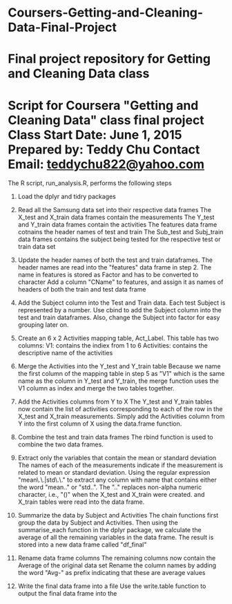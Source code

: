 # Coursers-Getting-and-Cleaning-Data-Final-Project
Final project repository for Getting and Cleaning Data class
==================================================================
Script for Coursera "Getting and Cleaning Data" class final project
Class Start Date: June 1, 2015
Prepared by: Teddy Chu
Contact Email: teddychu822@yahoo.com
==================================================================

The R script, run_analysis.R, performs the following steps

1) Load the dplyr and tidry packages

2) Read all the Samsung data set into their respective data frames
 The X_test and X_train data frames contain the measurements
 The Y_test and Y_train data frames contain the activities
 The features data frame cotnains the header names of test and train
 The Sub_test and Subj_train data frames contains the subject being tested
   for the respective test or train data set

3) Update the header names of both the test and train dataframes.
 The header names are read into the "features" data frame in step 2.
 The name in features is stored as Factor and has to be converted to character
 Add a column "CName" to features, and assign it as names of headers of
 both the train and test data frame

4) Add the Subject column into the Test and Train data. 
  Each test Subject is represented by a number. Use cbind to add 
  the Subject column into the test and train dataframes.
  Also, change the Subject into factor for easy grouping later on.

5) Create an 6 x 2 Activities mapping table, Act_Label.
  This table has two columns: 
	V1: contains the indiex from 1 to 6
	Activities: contains the descriptive name of the activities

6) Merge the Activities into the Y_test and Y_train table
  Because we name the first column of the mapping table in step 5
  as "V1" which is the same name as the column in Y_test and Y_train,
  the merge function uses the V1 column as index and merge the two
  tables together.

7) Add the Activities columns from Y to X
  The Y_test and Y_train tables now contain the list of activities 
  corresponding to each of the row in the X_test and X_train 
  measurements. Simply add the Activities column from Y into the first
  column of X using the data.frame function. 
  
8) Combine the test and train data frames
  The rbind function is used to combine the two data frames. 

9) Extract only the variables that contain the mean or standard deviation
  The names of each of the measurements indicate if the measurement is
  related to mean or standard deviation. Using the regular expression
  "mean\\.\\.|std\\.\\." to extract any column with name that contains
  either the word "mean.." or "std..". The ".." replaces non-alpha numeric
  character, i.e., "()" when the X_test and X_train were created.
  and X_train tables were read into the data frame. 

10) Summarize the data by Subject and Activities
  The chain functions first group the data by Subject and Activities.
  Then using the summarise_each function in the dplyr package, we calculate
  the average of all the remaining variables in the data frame. The result
  is stored into a new data frame called "df_final"

11) Rename data frame columns
  The remaining columns now contain the Average of the original data set
  Rename the column names by adding the word "Avg-" as prefix indicating
  that these are average values

12) Write the final data frame into a file
  Use the write.table function to output the final data frame into the

